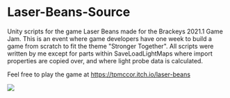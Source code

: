 # Laser-Beans-Source

Unity scripts for the game Laser Beans made for the Brackeys 2021.1 Game Jam. This is an event where game developers have one week to build a game from scratch to fit the theme "Stronger Together". All scripts were written by me except for parts within SaveLoadLightMaps where import properties are copied over, and where light probe data is calculated.

Feel free to play the game at https://tpmccor.itch.io/laser-beans

<img src="https://github.com/tpmccor/Laser-Beans-Source/blob/main/Game%20Image.png"></img>
